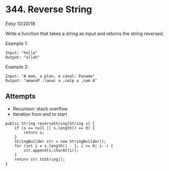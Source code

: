 # 344. Reverse String
*Easy*
10/20/18

Write a function that takes a string as input and returns the string reversed.

Example 1:
```
Input: "hello"
Output: "olleh"
```
Example 2:
```
Input: "A man, a plan, a canal: Panama"
Output: "amanaP :lanac a ,nalp a ,nam A"
```

## Attempts
* Recursion: stack overflow
* Iteration from end to start
```
public String reverseString(String s) {
    if (s == null || s.length() == 0) {
        return s;
    }
    StringBuilder str = new StringBuilder();
    for (int i = s.length() - 1; i >= 0; i--) {
        str.append(s.charAt(i));
    }
    return str.toString();
}
```
